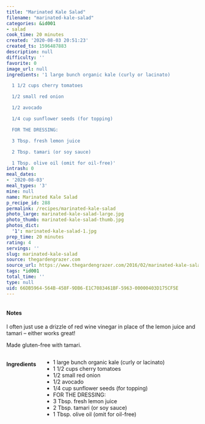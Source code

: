 ```yaml
---
title: "Marinated Kale Salad"
filename: "marinated-kale-salad"
categories: &id001
- salad
cook_time: 20 minutes
created: '2020-08-03 20:51:23'
created_ts: 1596487883
description: null
difficulty: ''
favorite: 0
image_url: null
ingredients: '1 large bunch organic kale (curly or lacinato)

  1 1/2 cups cherry tomatoes

  1/2 small red onion

  1/2 avocado

  1/4 cup sunflower seeds (for topping)

  FOR THE DRESSING:

  3 Tbsp. fresh lemon juice

  2 Tbsp. tamari (or soy sauce)

  1 Tbsp. olive oil (omit for oil-free)'
intrash: 0
meal_dates:
- '2020-08-03'
meal_types: '3'
mine: null
name: Marinated Kale Salad
p_recipe_id: 288
permalink: /recipes/marinated-kale-salad
photo_large: marinated-kale-salad-large.jpg
photo_thumb: marinated-kale-salad-thumb.jpg
photos_dict:
  '1': marinated-kale-salad-1.jpg
prep_time: 20 minutes
rating: 4
servings: ''
slug: marinated-kale-salad
source: thegardengrazer.com
source_url: https://www.thegardengrazer.com/2016/02/marinated-kale-salad.html
tags: *id001
total_time: ''
type: null
uid: 66DB5964-564B-458F-9DB6-E1C7083461BF-5963-00000403D175CF5E
---
```

<div class="large-8 medium-7 columns" id="writeup">		<div id="notes"><h4>Notes</h4>
<div class="box box-notes"><p>I often just use a drizzle of red wine vinegar in place of the lemon juice and tamari – either works great!</p>
<p>Made gluten-free with tamari.</p>
</div></div>	</div><!-- #writeup -->
</div><!-- #row-one -->
<div class="row" id="row-two">	<div class="medium-4 small-5 columns" id="ingredients"><h4>Ingredients</h4><div class="box box-ingredients content"><ul>
<li>1 large bunch organic kale (curly or lacinato)</li>
<li>1 1/2 cups cherry tomatoes</li>
<li>1/2 small red onion</li>
<li>1/2 avocado</li>
<li>1/4 cup sunflower seeds (for topping)</li>
<li>FOR THE DRESSING:</li>
<li>3 Tbsp. fresh lemon juice</li>
<li>2 Tbsp. tamari (or soy sauce)</li>
<li>1 Tbsp. olive oil (omit for oil-free)</li>
</ul>
</div>	</div>	<div class="medium-6 small-7 columns" id="directions">	</div>